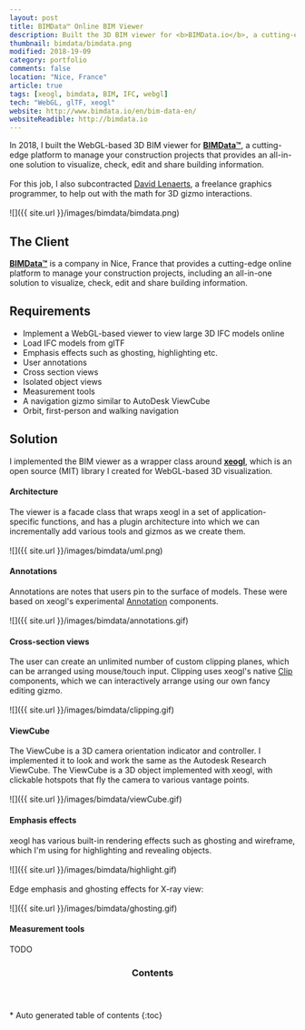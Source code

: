 ```yaml
---
layout: post
title: BIMData™ Online BIM Viewer
description: Built the 3D BIM viewer for <b>BIMData.io</b>, a cutting-edge platform to manage your construction projects that provides an all-in-one solution to visualize, check, edit and share building information. 
thumbnail: bimdata/bimdata.png
modified: 2018-19-09
category: portfolio
comments: false
location: "Nice, France"
article: true
tags: [xeogl, bimdata, BIM, IFC, webgl]
tech: "WebGL, glTF, xeogl"
website: http://www.bimdata.io/en/bim-data-en/
websiteReadible: http://bimdata.io
---
```

 
In 2018, I built the WebGL-based 3D BIM viewer for **[BIMData™](http://www.bimdata.io/en/bim-data-en/)**, a cutting-edge platform to manage your construction projects that provides an all-in-one solution to visualize, check, edit and 
share building information. 
<br><br>
For this job, I also subcontracted [David Lenaerts](http://www.derschmale.com/), a freelance graphics programmer, to help out with 
 the math for 3D gizmo interactions. 
<br><br>
 ![]({{ site.url }}/images/bimdata/bimdata.png)

## The Client

**[BIMData™](http://www.bimdata.io/en/bim-data-en/)** is a company in Nice, France that provides a cutting-edge online platform to manage your construction projects, 
including an all-in-one solution to visualize, check, edit and share building information.

## Requirements
 
 - Implement a WebGL-based viewer to view large 3D IFC models online
 - Load IFC models from glTF   
 - Emphasis effects such as ghosting, highlighting etc.
 - User annotations
 - Cross section views
 - Isolated object views
 - Measurement tools
 - A navigation gizmo similar to AutoDesk ViewCube
 - Orbit, first-person and walking navigation
 
## Solution

 I implemented the BIM viewer as a wrapper class around **[xeogl](http://xeogl.org)**, which is an open source (MIT) library I created for WebGL-based 3D 
 visualization.
 
 <!-- * [Architecture](#architecture) -->
 <!-- * [Annotations](#annotations) -->
 <!-- * [Cross-section views](#cross-section-views) -->
 <!-- * [ViewCube](#viewcube) -->
 <!-- * [Emphasis effects](#emphasis-effects) -->
 <!-- * [Measurement tools](#measurement-tools) -->
 
#### Architecture

The viewer is a facade class that wraps xeogl in a set of application-specific functions, and has a plugin architecture 
 into which we can incrementally add various tools and gizmos as we create them.
 <br><br>
 ![]({{ site.url }}/images/bimdata/uml.png)

#### Annotations

Annotations are notes that users pin to the surface of models. These were based on xeogl's experimental [Annotation]() components. 
<br><br>
![]({{ site.url }}/images/bimdata/annotations.gif)

#### Cross-section views

The user can create an unlimited number of custom clipping planes, which can be arranged using mouse/touch input. Clipping 
uses xeogl's native [Clip]() components, which we can interactively arrange using our own fancy editing gizmo. 
<br><br>
![]({{ site.url }}/images/bimdata/clipping.gif)

#### ViewCube

The ViewCube is a 3D camera orientation indicator and controller. I implemented it to look and work the same as the 
Autodesk Research ViewCube. The ViewCube is a 3D object implemented with xeogl, with clickable hotspots that fly the camera 
to various vantage points. 
<br><br>
![]({{ site.url }}/images/bimdata/viewCube.gif)
 
#### Emphasis effects

xeogl has various built-in rendering effects such as ghosting and wireframe, which I'm using for highlighting and 
revealing objects. 
<br><br>
![]({{ site.url }}/images/bimdata/highlight.gif)
<br><br>
Edge emphasis and ghosting effects for X-ray view:
<br><br>
![]({{ site.url }}/images/bimdata/ghosting.gif)

#### Measurement tools

TODO

<section id="table-of-contents" class="toc">
  <header>
    <h3>Contents</h3>
  </header>
<div id="drawer" markdown="1">
*  Auto generated table of contents
{:toc}
</div>
</section><!-- /#table-of-contents -->

